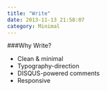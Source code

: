 ```yaml
---
title: "Write"
date: 2013-11-13 21:58:07
category: Minimal
---
```


###Why Write?

* Clean & minimal
* Typography-direction
* DISQUS-powered comments
* Responsive
